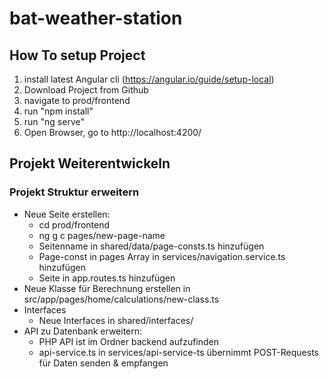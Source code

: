 # bat-weather-station

## How To setup Project

1. install latest Angular cli (https://angular.io/guide/setup-local)
2. Download Project from Github
3. navigate to prod/frontend
4. run "npm install"
5. run "ng serve"
6. Open Browser, go to http://localhost:4200/

## Projekt Weiterentwickeln

### Projekt Struktur erweitern
- Neue Seite erstellen: 
    - cd prod/frontend
    - ng g c pages/new-page-name
    - Seitenname in shared/data/page-consts.ts hinzufügen
    - Page-const in pages Array in services/navigation.service.ts hinzufügen
    - Seite in app.routes.ts hinzufügen
- Neue Klasse für Berechnung erstellen in src/app/pages/home/calculations/new-class.ts
- Interfaces
    - Neue Interfaces in shared/interfaces/
- API zu Datenbank erweitern:
    - PHP API ist im Ordner backend aufzufinden
    - api-service.ts in services/api-service-ts übernimmt POST-Requests für Daten senden & empfangen